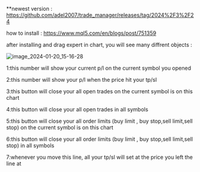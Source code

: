**newest version : https://github.com/adel2007/trade_manager/releases/tag/2024%2F3%2F24

how to install : https://www.mql5.com/en/blogs/post/751359

after installing and drag expert in chart, you will see many diffrent objects :

![image_2024-01-20_15-16-28](https://github.com/adel2007/trade_manager/assets/75173278/1c67a77f-7a9b-4103-b8e9-e966d7f8cd66)

1:this number will show your current p/l on the current symbol you opened  

2:this number will show your p/l when the price hit your tp/sl

3:this button will close your all open trades on the current symbol is on this chart

4:this button will close your all open trades in all symbols

5:this button will close your all order limits (buy limit , buy stop,sell limit,sell stop) on the current symbol is on this chart

6:this button will close your all  order limits (buy limit , buy stop,sell limit,sell stop) in all symbols

7:whenever you move this line, all your tp/sl will set at the price you left the line at
